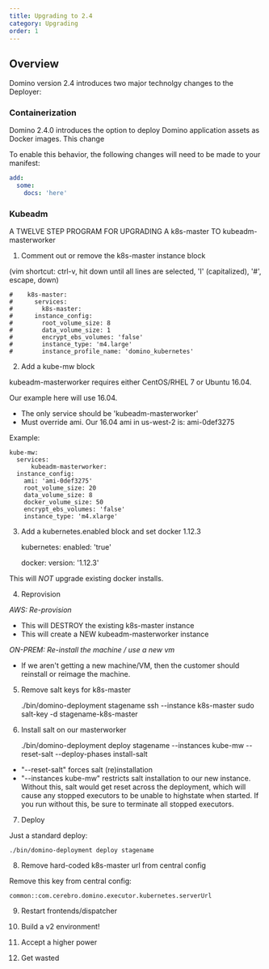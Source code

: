 ```yaml
---
title: Upgrading to 2.4
category: Upgrading
order: 1
---
```


## Overview

Domino version 2.4 introduces two major technolgy changes to the Deployer:

### Containerization

Domino 2.4.0 introduces the option to deploy Domino application assets as Docker images. This change

To enable this behavior, the following changes will need to be made to your manifest:

```yaml
add:
  some:
    docs: 'here'
```


### Kubeadm

A TWELVE STEP PROGRAM FOR UPGRADING A k8s-master TO kubeadm-masterworker

1. Comment out or remove the k8s-master instance block

(vim shortcut: ctrl-v, hit down until all lines are selected, 'I' (capitalized), '#', escape, down)

    #    k8s-master:
    #      services:
    #        k8s-master:
    #      instance_config:
    #        root_volume_size: 8
    #        data_volume_size: 1
    #        encrypt_ebs_volumes: 'false'
    #        instance_type: 'm4.large'
    #        instance_profile_name: 'domino_kubernetes'

2. Add a kube-mw block

kubeadm-masterworker requires either CentOS/RHEL 7 or Ubuntu 16.04.

Our example here will use 16.04.

* The only service should be 'kubeadm-masterworker'
* Must override ami. Our 16.04 ami in us-west-2 is: ami-0def3275

Example:

    kube-mw:
      services:
          kubeadm-masterworker:
      instance_config:
        ami: 'ami-0def3275'
        root_volume_size: 20
        data_volume_size: 8
        docker_volume_size: 50
        encrypt_ebs_volumes: 'false'
        instance_type: 'm4.xlarge'

3. Add a kubernetes.enabled block and set docker 1.12.3

    kubernetes:
      enabled: 'true'

    docker:
      version: '1.12.3'

This will _NOT_ upgrade existing docker installs.

4. Reprovision

*AWS: Re-provision*

* This will DESTROY the existing k8s-master instance
* This will create a NEW kubeadm-masterworker instance

*ON-PREM: Re-install the machine / use a new vm*

* If we aren't getting a new machine/VM, then the customer
  should reinstall or reimage the machine.

5. Remove salt keys for k8s-master

    ./bin/domino-deployment stagename ssh --instance k8s-master sudo salt-key -d stagename-k8s-master

6. Install salt on our masterworker

    ./bin/domino-deployment deploy stagename --instances kube-mw --reset-salt --deploy-phases install-salt

* "--reset-salt" forces salt (re)installation
* "--instances kube-mw" restricts salt installation to our new instance.
  Without this, salt would get reset across the deployment, which will
  cause any stopped executors to be unable to highstate when started.
  If you run without this, be sure to terminate all stopped executors.

7. Deploy

Just a standard deploy:

    ./bin/domino-deployment deploy stagename

8. Remove hard-coded k8s-master url from central config

Remove this key from central config:

    common::com.cerebro.domino.executor.kubernetes.serverUrl

9. Restart frontends/dispatcher

10. Build a v2 environment!
11. Accept a higher power
12. Get wasted


